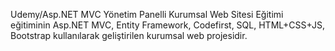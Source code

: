 Udemy/Asp.NET MVC Yönetim Panelli Kurumsal Web Sitesi Eğitimi eğitiminin Asp.NET MVC, Entity Framework, Codefirst, SQL, HTML+CSS+JS, Bootstrap kullanılarak geliştirilen kurumsal web projesidir.
